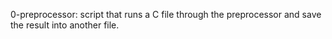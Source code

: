 0-preprocessor: script that runs a C file through the preprocessor and save the result into another file.
